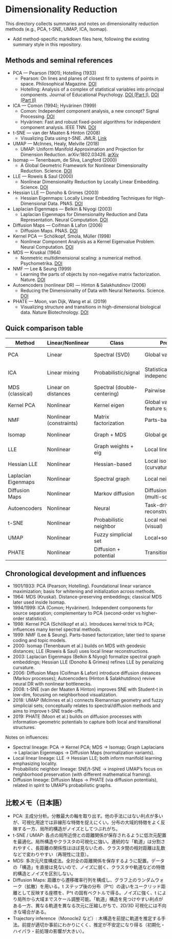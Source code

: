# Dimensionality Reduction

This directory collects summaries and notes on dimensionality reduction methods (e.g., PCA, t-SNE, UMAP, ICA, Isomap).

- Add method-specific markdown files here, following the existing summary style in this repository.

## Methods and seminal references

- PCA — Pearson (1901); Hotelling (1933)
  - Pearson: On lines and planes of closest fit to systems of points in space. Philosophical Magazine. [DOI](https://doi.org/10.1080/14786440109462720)
  - Hotelling: Analysis of a complex of statistical variables into principal components. Journal of Educational Psychology. [DOI (Part I)](https://doi.org/10.1037/h0071325), [DOI (Part II)](https://doi.org/10.1037/h0070888)
- ICA — Comon (1994); Hyvärinen (1999)
  - Comon: Independent component analysis, a new concept? Signal Processing. [DOI](https://doi.org/10.1016/0165-1684(94)90029-9)
  - Hyvärinen: Fast and robust fixed-point algorithms for independent component analysis. IEEE TNN. [DOI](https://doi.org/10.1109/72.761722)
- t-SNE — van der Maaten & Hinton (2008)
  - Visualizing Data using t-SNE. JMLR. [Link](http://www.jmlr.org/papers/v9/vandermaaten08a.html)
- UMAP — McInnes, Healy, Melville (2018)
  - UMAP: Uniform Manifold Approximation and Projection for Dimension Reduction. arXiv:1802.03426. [arXiv](https://arxiv.org/abs/1802.03426)
- Isomap — Tenenbaum, de Silva, Langford (2000)
  - A Global Geometric Framework for Nonlinear Dimensionality Reduction. Science. [DOI](https://doi.org/10.1126/science.290.5500.2319)
- LLE — Roweis & Saul (2000)
  - Nonlinear Dimensionality Reduction by Locally Linear Embedding. Science. [DOI](https://doi.org/10.1126/science.290.5500.2323)
- Hessian LLE — Donoho & Grimes (2003)
  - Hessian Eigenmaps: Locally Linear Embedding Techniques for High-Dimensional Data. PNAS. [DOI](https://doi.org/10.1073/pnas.0930874100)
- Laplacian Eigenmaps — Belkin & Niyogi (2003)
  - Laplacian Eigenmaps for Dimensionality Reduction and Data Representation. Neural Computation. [DOI](https://doi.org/10.1162/089976603321780317)
- Diffusion Maps — Coifman & Lafon (2006)
  - Diffusion Maps. PNAS. [DOI](https://doi.org/10.1073/pnas.0500334103)
- Kernel PCA — Schölkopf, Smola, Müller (1998)
  - Nonlinear Component Analysis as a Kernel Eigenvalue Problem. Neural Computation. [DOI](https://doi.org/10.1162/089976698300017467)
- MDS — Kruskal (1964)
  - Nonmetric multidimensional scaling: a numerical method. Psychometrika. [DOI](https://doi.org/10.1007/BF02289694)
- NMF — Lee & Seung (1999)
  - Learning the parts of objects by non-negative matrix factorization. Nature. [DOI](https://doi.org/10.1038/44565)
- Autoencoders (nonlinear DR) — Hinton & Salakhutdinov (2006)
  - Reducing the Dimensionality of Data with Neural Networks. Science. [DOI](https://doi.org/10.1126/science.1127647)
- PHATE — Moon, van Dijk, Wang et al. (2019)
  - Visualizing structure and transitions in high-dimensional biological data. Nature Biotechnology. [DOI](https://doi.org/10.1038/s41587-019-0336-3)

## Quick comparison table

| Method | Linear/Nonlinear | Class | Preserves | Strengths | Limitations | Year |
| --- | --- | --- | --- | --- | --- | --- |
| PCA | Linear | Spectral (SVD) | Global variance | Fast, interpretable, whitening | Only linear structure | 1901/1933 |
| ICA | Linear mixing | Probabilistic/signal | Statistical independence | Blind source separation | Scale/permutation ambiguity; not manifold | 1994/1999 |
| MDS (classical) | Linear on distances | Spectral (double-centering) | Pairwise distances | Simple geometry from distances | Sensitive to distortions/outliers | 1964 |
| Kernel PCA | Nonlinear | Kernel eigen | Global variance in feature space | Captures nonlinear structure | Kernel choice; pre-image problem | 1998 |
| NMF | Nonlinear (constraints) | Matrix factorization | Parts-based structure | Additive, sparse parts | Nonconvex; scaling | 1999 |
| Isomap | Nonlinear | Graph + MDS | Global geodesics | Global manifold unfolding | Short-circuits; connectivity | 2000 |
| LLE | Nonlinear | Graph weights + eig | Local linearity | Simple, local preservation | Sensitive to K; curvature issues | 2000 |
| Hessian LLE | Nonlinear | Hessian-based | Local isometry (curvature) | Better on curved manifolds | Parameter sensitive | 2003 |
| Laplacian Eigenmaps | Nonlinear | Spectral graph | Local neighborhoods | Spectral foundation; clustering link | Graph params critical | 2003 |
| Diffusion Maps | Nonlinear | Markov diffusion | Diffusion distance (multi-scale) | Noise-robust; scale control | Kernel/epsilon choice | 2006 |
| Autoencoders | Nonlinear | Neural | Task-driven reconstruction | Flexible, scalable | Training/regularization sensitive | 2006 |
| t-SNE | Nonlinear | Probabilistic neighbor | Local neighborhoods (visual) | Cluster visualization | Poor global geometry | 2008 |
| UMAP | Nonlinear | Fuzzy simplicial set | Local+some global | Fast, preserves topology | Params tuning; theory assumptions | 2018 |
| PHATE | Nonlinear | Diffusion + potential | Transitions/trajectories | Branching/continuum structure | Parameter t/k choice | 2019 |

## Chronological development and influences

- 1901/1933: PCA (Pearson; Hotelling). Foundational linear variance maximization; basis for whitening and initialization across methods.
- 1964: MDS (Kruskal). Distance-preserving embeddings; classical MDS later used inside Isomap.
- 1994/1999: ICA (Comon; Hyvärinen). Independent components for source separation; complementary to PCA (second-order vs higher-order statistics).
- 1998: Kernel PCA (Schölkopf et al.). Introduces kernel trick to PCA; influences many kernel spectral methods.
- 1999: NMF (Lee & Seung). Parts-based factorization; later tied to sparse coding and topic models.
- 2000: Isomap (Tenenbaum et al.) builds on MDS with geodesic distances; LLE (Roweis & Saul) uses local linear reconstructions.
- 2003: Laplacian Eigenmaps (Belkin & Niyogi) formalize spectral graph embeddings; Hessian LLE (Donoho & Grimes) refines LLE by penalizing curvature.
- 2006: Diffusion Maps (Coifman & Lafon) introduce diffusion distances (Markov processes); Autoencoders (Hinton & Salakhutdinov) revive neural DR with nonlinear bottlenecks.
- 2008: t-SNE (van der Maaten & Hinton) improves SNE with Student-t in low-dim, focusing on neighborhood visualization.
- 2018: UMAP (McInnes et al.) connects Riemannian geometry and fuzzy simplicial sets; conceptually relates to spectral/diffusion methods and aims to improve t-SNE trade-offs.
- 2019: PHATE (Moon et al.) builds on diffusion processes with information-geometric potentials to capture both local and transitional structures.

Notes on influences:
- Spectral lineage: PCA → Kernel PCA; MDS → Isomap; Graph Laplacians → Laplacian Eigenmaps → Diffusion Maps (normalization variants).
- Local linear lineage: LLE → Hessian LLE; both inform manifold learning emphasizing locality.
- Probabilistic neighbor lineage: SNE/t-SNE → inspired UMAP’s focus on neighborhood preservation (with different mathematical framing).
- Diffusion lineage: Diffusion Maps → PHATE (via diffusion potentials), related in spirit to UMAP’s probabilistic graphs.

## 比較メモ（日本語）

- PCA: 主成分分析。分散最大の軸を取り出す。他の手法にはない利点が多いが、可視化用途では非線形な特徴を捉えにくい。分布の大域的特徴をよく反映する一方、局所的構造がノイズとしてつぶれがち。
- t-SNE / UMAP: 各点の局所近傍との距離関係が保存されるように低次元配置を最適化。局所構造やクラスタの可視化に強い。連続的な「軌道」は分割されやすく、長距離の関係性はほぼ見ないため、クラスタ間の相対距離は乱数などで変わりやすい（再現性に注意）。
- MDS: 多次元尺度構成法。全対全の距離関係を保存するように配置。データの「構造」を直接は見ないので、ノイズに弱く、クラスタや軌道などの特徴的構造とノイズを区別しない。
- Diffusion Maps: 距離から遷移確率行列を構成し、グラフ上のランダムウォーク（拡散）を用いる。t ステップ後の分布（P^t）の違いをユークリッド距離として反映する座標を、P^t の固有ベクトルで得る。ノイズに強く、t により局所から大域までスケール調整可能。「軌道」構造を見つけやすい利点がある一方、異なる軌道を異なる次元に圧縮しがちで、2D/3D 可視化には不向きな場合がある。
- Trajectory inference（Monocle2 など）: 木構造を前提に軌道を推定する手法。前提が適切か事前にわかりにくく、推定が不安定になり得る（初期化・ハイパラ・前処理の影響が大きい）。

